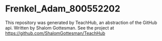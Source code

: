 # Frenkel_Adam_800552202
This repository was generated by TeachHub, an abstraction of the GitHub api. Written by Shalom Gottesman. See the project at https://github.com/ShalomGottesman/TeachHub
